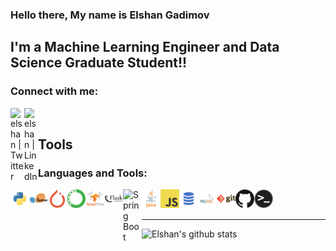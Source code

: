 ### Hello there, My name is Elshan Gadimov


## I'm a Machine Learning Engineer and Data Science Graduate Student!!

### Connect with me:

[<img align="left" alt="elshan | Twitter" width="22px" src="https://cdn.jsdelivr.net/npm/simple-icons@v3/icons/twitter.svg" />][twitter]
[<img align="left" alt="elshan | LinkedIn" width="22px" src="https://cdn.jsdelivr.net/npm/simple-icons@v3/icons/linkedin.svg" />][linkedin]

<br />

## Tools
                   
                   
### Languages and Tools:
<img align="left" alt="Python" width="30px" src="https://raw.githubusercontent.com/github/explore/80688e429a7d4ef2fca1e82350fe8e3517d3494d/topics/python/python.png" />
<img align="left" alt="Sklearn" width="30px" src="https://raw.githubusercontent.com/github/explore/80688e429a7d4ef2fca1e82350fe8e3517d3494d/topics/scikit-learn/scikit-learn.png" />

<img align="left" alt="Pytorch" width="30px" src="https://raw.githubusercontent.com/devicons/devicon/master/icons/pytorch/pytorch-original.svg" />
<img align="left" alt="Anaconda" width="30px" src="https://raw.githubusercontent.com/devicons/devicon/master/icons/anaconda/anaconda-original.svg" />

<img align="left" alt="Tensorflow" width="30px" src="https://raw.githubusercontent.com/github/explore/80688e429a7d4ef2fca1e82350fe8e3517d3494d/topics/tensorflow/tensorflow.png" />
<img align="left" alt="Flask" width="30px" src="https://raw.githubusercontent.com/github/explore/80688e429a7d4ef2fca1e82350fe8e3517d3494d/topics/flask/flask.png" />

<img align="left" alt="Spring Boot" width="30px" src="https://www.clipartkey.com/mpngs/m/119-1199352_november-12th-transparent-spring-boot-icon.png" />
<img align="left" alt="Java" width="30px" src="https://raw.githubusercontent.com/github/explore/80688e429a7d4ef2fca1e82350fe8e3517d3494d/topics/java/java.png" />
<img align="left" alt="JavaScript" width="30px" src="https://raw.githubusercontent.com/github/explore/80688e429a7d4ef2fca1e82350fe8e3517d3494d/topics/javascript/javascript.png" />

<img align="left" alt="SQL" width="30px" src="https://raw.githubusercontent.com/github/explore/80688e429a7d4ef2fca1e82350fe8e3517d3494d/topics/sql/sql.png" />
<img align="left" alt="MySQL" width="30px" src="https://raw.githubusercontent.com/github/explore/80688e429a7d4ef2fca1e82350fe8e3517d3494d/topics/mysql/mysql.png" />
<img align="left" alt="Git" width="30px" src="https://raw.githubusercontent.com/github/explore/80688e429a7d4ef2fca1e82350fe8e3517d3494d/topics/git/git.png" />
<img align="left" alt="GitHub" width="30px" src="https://raw.githubusercontent.com/github/explore/78df643247d429f6cc873026c0622819ad797942/topics/github/github.png" />
<img align="left" alt="Terminal" width="30px" src="https://raw.githubusercontent.com/github/explore/80688e429a7d4ef2fca1e82350fe8e3517d3494d/topics/terminal/terminal.png" />

<br />
<br />

---



![Elshan's github stats](https://github-readme-stats.vercel.app/api?username=Elshan777&show_icons=true)





[twitter]: https://twitter.com/elshan_777
[linkedin]: https://www.linkedin.com/in/elshan-gadimov-819ab6153/
